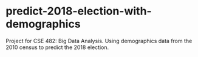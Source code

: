 # predict-2018-election-with-demographics
Project for CSE 482: Big Data Analysis.  Using demographics data from the 2010 census to predict the 2018 election.
